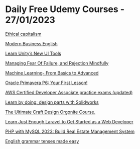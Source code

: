 # Daily Free Udemy Courses - 27/01/2023

[Ethical capitalism](https://www.udemy.com/course/quakernomics/?couponCode=ETHICALECONOMICS)
[Modern Business English](https://www.udemy.com/course/modern-business-english/?couponCode=BUSINESSENGLISH23)
[Learn Unity’s New UI Tools](https://www.udemy.com/course/learn-unitys-new-ui-tools/?couponCode=UNITY_FREE2)
[Managing Fear Of Failure, and Rejection Mindfully](https://www.udemy.com/course/managing-fear-of-failure-and-rejection-judgements-mindfully/?couponCode=MINDFULLYMANAGE)
[Machine Learning- From Basics to Advanced](https://www.udemy.com/course/step-by-step-guide-to-machine-learning-course/?couponCode=FREEJAN132)
[Oracle Primavera P6: Your First Lesson!](https://www.udemy.com/course/primavera-p6-training-for-beginners/?couponCode=BE877360AC94467C5F93)
[AWS Certified Developer Associate practice exams (updated)](https://www.udemy.com/course/aws-developer-associate-practice-exams-updated/?couponCode=DBA1E018A41233593E1C)
[Learn by doing: design parts with Solidworks](https://www.udemy.com/course/intensive-solidworks-training-learn-by-doing/?couponCode=BD84863822B468F0C4B7)
[The Ultimate Craft Design Orgonite Course.](https://www.udemy.com/course/ultimatecraft/?couponCode=BESTCOURSE)
[Learn Just Enough Laravel to Get Started as a Web Developer](https://www.udemy.com/course/just-enough-laravel/?couponCode=EA78C8F29754993D04BE)
[PHP with MySQL 2023: Build Real Estate Management System](https://www.udemy.com/course/php-with-mysql-2023-build-real-estate-management-system/?couponCode=PHPREALESTATE23)
[English grammar tenses made easy](https://www.udemy.com/course/english-grammar-tenses-made-easy/?couponCode=939F2BF43E7688A0AD36)
